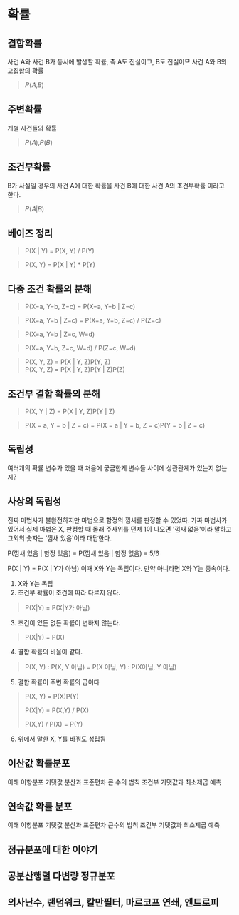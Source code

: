 # 확률

## 결합확률
사건 A와 사건 B가 동시에 발생할 확률, 즉 A도 진실이고, B도 진실이므 사건 A와 B의 교집합의 확률
> 𝑃(𝐴,𝐵)

## 주변확률
개별 사건들의 확률
> 𝑃(𝐴),𝑃(𝐵)

## 조건부확률
B가 사실일 경우의 사건 A에 대한 확률을 사건 B에 대한 사건 A의 조건부확률 이라고 한다.
> 𝑃(𝐴|𝐵)

## 베이즈 정리
> P(X | Y) = P(X, Y) / P(Y)

> P(X, Y) = P(X | Y) * P(Y)

## 다중 조건 확률의 분해
> P(X=a, Y=b, Z=c) = P(X=a, Y=b | Z=c)

> P(X=a, Y=b | Z=c) = P(X=a, Y=b, Z=c) / P(Z=c)

> P(X=a, Y=b | Z=c, W=d)

> P(X=a, Y=b, Z=c, W=d) / P(Z=c, W=d)

> P(X, Y, Z) = P(X | Y, Z)P(Y, Z) \
> P(X, Y, Z) = P(X | Y, Z)P(Y | Z)P(Z)

## 조건부 결합 확률의 분해
> P(X, Y | Z) = P(X | Y, Z)P(Y | Z)

> P(X = a, Y = b | Z = c) = P(X = a | Y = b, Z = c)P(Y = b | Z = c)

## 독립성
여러개의 확률 변수가 있을 때 처음에 궁금한게 변수들 사이에 상관관계가 있는지 없는지?

## 사상의 독립성
진짜 마법사가 불완전하지만 마법으로 함정의 낌새를 판정할 수 있었따.
가짜 마법사가 있어서 실제 마법은 X, 판정할 때 몰래 주사위를 던져 1이 나오면
'낌새 없음'이라 말하고그외의 숫자는 '낌새 있음'이라 대답한다.

P(낌새 있음 | 함정 있음) = P(낌새 있음 | 함정 없음) = 5/6

P(X | Y) = P(X | Y가 아님)
이때 X와 Y는 독립이다. 만약 아니라면 X와 Y는 종속이다.

1. X와 Y는 독립
2. 조건부 확률이 조건에 따라 다르지 않다.
> P(X|Y) = P(X|Y가 아님)
3. 조건이 있든 없든 확률이 변하지 않는다.
> P(X|Y) = P(X)
4. 결합 확률의 비율이 같다.
> P(X, Y) : P(X, Y 아님) = P(X 아님, Y) : P(X아님, Y 아님)
5. 결합 확률이 주변 확률의 곱이다
> P(X, Y) = P(X)P(Y)
>
> P(X|Y) = P(X,Y) / P(X)
>
> P(X,Y) / P(X) = P(Y)
6. 위에서 말한 X, Y를 바꿔도 성립됨

## 이산값 확률분포

이해
이항분포
기댓값
분산과 표준편차
큰 수의 법칙
조건부 기댓값과 최소제곱 예측

## 연속값 확률 분포

이해
이항분포
기댓값
분산과 표준편차
큰수의 법칙
조건부 기댓값과 최소제곱 예측

## 정규분포에 대한 이야기

## 공분산행렬 다변량 정규분포

## 의사난수, 랜덤워크, 칼만필터, 마르코프 연쇄, 엔트로피
